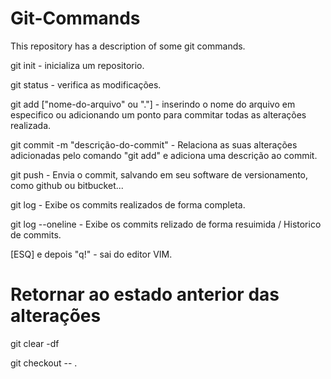 # Git-Commands
This repository has a description of some git commands.

git init - inicializa um repositorio.

git status - verifica as modificações.

git add ["nome-do-arquivo" ou "."] - inserindo o nome do arquivo em especifico ou adicionando um ponto para commitar todas as alterações realizada.

git commit -m "descrição-do-commit" - Relaciona as suas alterações adicionadas pelo comando "git add" e adiciona uma descrição ao commit.

git push - Envia o commit, salvando em seu software de versionamento, como github ou bitbucket...

git log - Exibe os commits realizados de forma completa.

git log --oneline - Exibe os commits relizado de forma resuimida / Historico de commits.

[ESQ] e depois "q!" - sai do editor VIM.

# Retornar ao estado anterior das alterações

git clear -df

git checkout -- .

